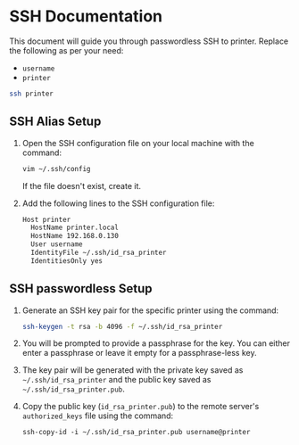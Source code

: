 # SSH Documentation

This document will guide you through passwordless SSH to printer. Replace the following as per your need:
* `username`
* `printer`


```bash
ssh printer
```

## SSH Alias Setup

1. Open the SSH configuration file on your local machine with the command:
   ```bash
   vim ~/.ssh/config
   ```
   If the file doesn't exist, create it.

2. Add the following lines to the SSH configuration file:
   ```bash
   Host printer
     HostName printer.local
     HostName 192.168.0.130
     User username
     IdentityFile ~/.ssh/id_rsa_printer
     IdentitiesOnly yes
   ```

## SSH passwordless Setup

1. Generate an SSH key pair for the specific printer using the command:
   ```bash
   ssh-keygen -t rsa -b 4096 -f ~/.ssh/id_rsa_printer
   ```

2. You will be prompted to provide a passphrase for the key. You can either enter a passphrase or leave it empty for a passphrase-less key.

3. The key pair will be generated with the private key saved as `~/.ssh/id_rsa_printer` and the public key saved as `~/.ssh/id_rsa_printer.pub`.

4. Copy the public key (`id_rsa_printer.pub`) to the remote server's `authorized_keys` file using the command:
   ```
   ssh-copy-id -i ~/.ssh/id_rsa_printer.pub username@printer
   ```
